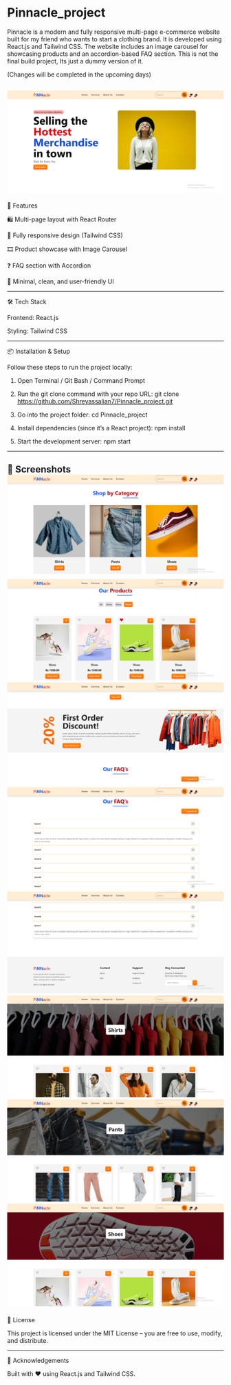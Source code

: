 # Pinnacle_project
Pinnacle is a modern and fully responsive multi-page e-commerce website built for my friend who wants to start a clothing brand. It is developed using React.js and Tailwind CSS. The website includes an image carousel for showcasing products and an accordion-based FAQ section. This is not the final build project, Its just a dummy version of it.

(Changes will be completed in the upcoming days)

![Homepage](https://github.com/Shreyassalian7/Pinnacle_project/blob/9c2493a4f45f61cbf6f5a343fc4a43fec11d5a58/Readme(image).png)
----------------------------------------------------------------------------------------------------------------------------------------------------------------
🚀 Features

🛍️ Multi-page layout with React Router

📱 Fully responsive design (Tailwind CSS)

🎞️ Product showcase with Image Carousel

❓ FAQ section with Accordion

🎨 Minimal, clean, and user-friendly UI


-----------------------------------------------------------------------------------------------------------------------------------------------------------------
🛠️ Tech Stack

Frontend: React.js

Styling: Tailwind CSS


-----------------------------------------------------------------------------------------------------------------------------------------------------------------
📦 Installation & Setup

Follow these steps to run the project locally:

1. Open Terminal / Git Bash / Command Prompt
2. Run the git clone command with your repo URL:
git clone https://github.com/Shreyassalian7/Pinnacle_project.git

3. Go into the project folder:
cd Pinnacle_project

4. Install dependencies (since it’s a React project):
npm install

5. Start the development server:
npm start

-----------------------------------------------------------------------------------------------------------------------------------------------------------------
📸 Screenshots
![Category](https://github.com/Shreyassalian7/Pinnacle_project/blob/9c2493a4f45f61cbf6f5a343fc4a43fec11d5a58/Readme(image1).png)
![Products](https://github.com/Shreyassalian7/Pinnacle_project/blob/9c2493a4f45f61cbf6f5a343fc4a43fec11d5a58/Readme(image2).png)
![Discount](https://github.com/Shreyassalian7/Pinnacle_project/blob/9c2493a4f45f61cbf6f5a343fc4a43fec11d5a58/Readme(image3).png)
![FAQ](https://github.com/Shreyassalian7/Pinnacle_project/blob/9c2493a4f45f61cbf6f5a343fc4a43fec11d5a58/Readme(image4).png)
![Footer](https://github.com/Shreyassalian7/Pinnacle_project/blob/9c2493a4f45f61cbf6f5a343fc4a43fec11d5a58/Readme(image5).png)
![Shirts](https://github.com/Shreyassalian7/Pinnacle_project/blob/9c2493a4f45f61cbf6f5a343fc4a43fec11d5a58/Readme(image6).png)
![Pants](https://github.com/Shreyassalian7/Pinnacle_project/blob/9c2493a4f45f61cbf6f5a343fc4a43fec11d5a58/Readme(image7).png)
![Shoes](https://github.com/Shreyassalian7/Pinnacle_project/blob/9c2493a4f45f61cbf6f5a343fc4a43fec11d5a58/Readme(image8).png)
-----------------------------------------------------------------------------------------------------------------------------------------------------------------
📄 License

This project is licensed under the MIT License – you are free to use, modify, and distribute.

-----------------------------------------------------------------------------------------------------------------------------------------------------------------
🙌 Acknowledgements

Built with ❤️ using React.js and Tailwind CSS.
